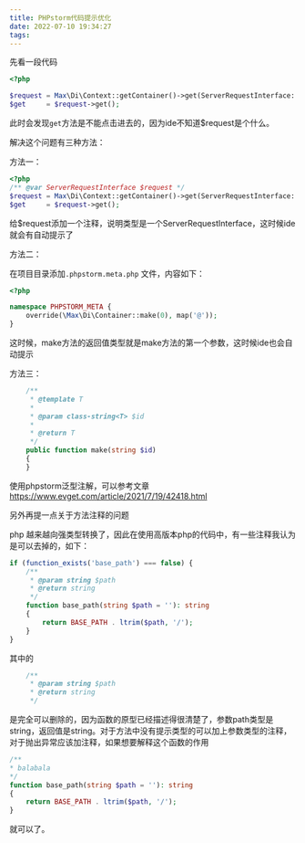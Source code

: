 ```yaml
---
title: PHPstorm代码提示优化
date: 2022-07-10 19:34:27
tags:
---
```


先看一段代码

```php
<?php

$request = Max\Di\Context::getContainer()->get(ServerRequestInterface::class);
$get     = $request->get();
```

此时会发现`get`方法是不能点击进去的，因为ide不知道$request是个什么。

解决这个问题有三种方法：

方法一：

```php
<?php
/** @var ServerRequestInterface $request */
$request = Max\Di\Context::getContainer()->get(ServerRequestInterface::class);
$get     = $request->get();
```

给$request添加一个注释，说明类型是一个ServerRequestInterface，这时候ide就会有自动提示了

方法二：

在项目目录添加`.phpstorm.meta.php` 文件，内容如下：
```php
<?php

namespace PHPSTORM_META {
    override(\Max\Di\Container::make(0), map('@'));
}
```

这时候，make方法的返回值类型就是make方法的第一个参数，这时候ide也会自动提示

方法三：

```php
	/**
     * @template T
     *
     * @param class-string<T> $id
     *
     * @return T
     */
    public function make(string $id)
    {
    }

```

使用phpstorm泛型注解，可以参考文章 https://www.evget.com/article/2021/7/19/42418.html

另外再提一点关于方法注释的问题

php 越来越向强类型转换了，因此在使用高版本php的代码中，有一些注释我认为是可以去掉的，如下：

```php
if (function_exists('base_path') === false) {
    /**
     * @param string $path
     * @return string
     */
    function base_path(string $path = ''): string
    {
        return BASE_PATH . ltrim($path, '/');
    }
}
```

其中的
```php
    /**
     * @param string $path
     * @return string
     */
```

是完全可以删除的，因为函数的原型已经描述得很清楚了，参数path类型是string，返回值是string。对于方法中没有提示类型的可以加上参数类型的注释，对于抛出异常应该加注释，如果想要解释这个函数的作用

```php
/**
* balabala
*/
function base_path(string $path = ''): string
{
	return BASE_PATH . ltrim($path, '/');
}
```

就可以了。
